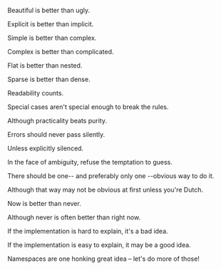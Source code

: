 Beautiful is better than ugly.

Explicit is better than implicit.

Simple is better than complex.

Complex is better than complicated.

Flat is better than nested.

Sparse is better than dense.

Readability counts.

Special cases aren't special enough to break the rules.

Although practicality beats purity.

Errors should never pass silently.

Unless explicitly silenced.

In the face of ambiguity, refuse the temptation to guess.

There should be one-- and preferably only one --obvious way to do it.

Although that way may not be obvious at first unless you're Dutch.

Now is better than never.

Although never is often better than right now.

If the implementation is hard to explain, it's a bad idea.

If the implementation is easy to explain, it may be a good idea.

Namespaces are one honking great idea – let's do more of those!